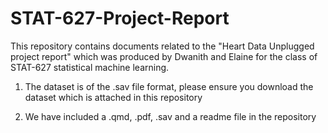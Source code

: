 # STAT-627-Project-Report
This repository contains documents related to the "Heart Data Unplugged project report" which was produced by Dwanith and Elaine for the class of STAT-627 statistical machine learning. 


1. The dataset is of the .sav file format, please ensure you download the dataset which is attached in this repository

2. We have included a .qmd, .pdf, .sav and a readme file in the repository


   
